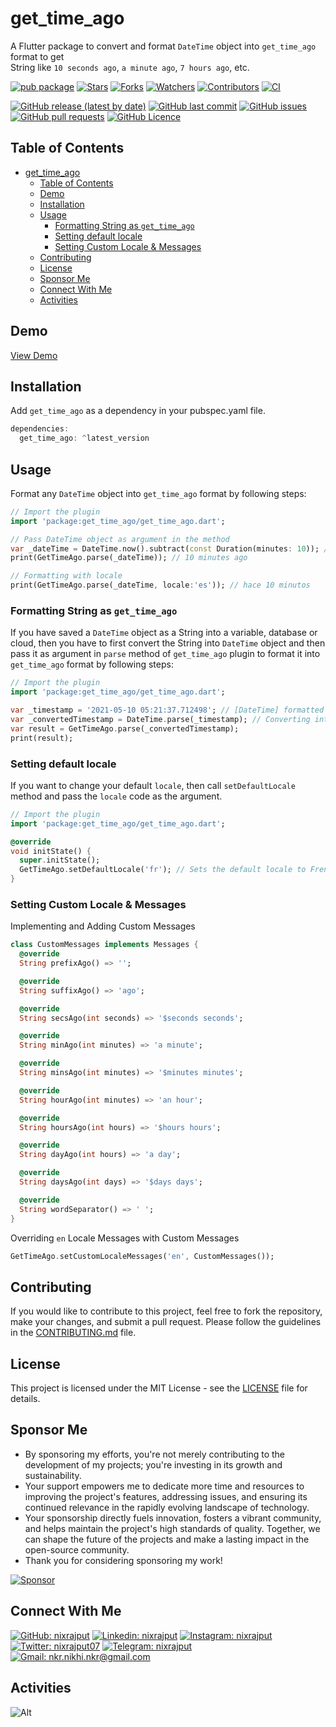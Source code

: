 # get_time_ago

A Flutter package to convert and format `DateTime` object into `get_time_ago` format to get  
String like `10 seconds ago`, `a minute ago`, `7 hours ago`, etc.

[![pub package](https://img.shields.io/pub/v/get_time_ago.svg?label=Version)][pub]
[![Stars](https://img.shields.io/github/stars/nixrajput/get-time-ago?label=Stars)][repo]
[![Forks](https://img.shields.io/github/forks/nixrajput/get-time-ago?label=Forks)][repo]
[![Watchers](https://img.shields.io/github/watchers/nixrajput/get-time-ago?label=Watchers)][repo]
[![Contributors](https://img.shields.io/github/contributors/nixrajput/get-time-ago?label=Contributors)][repo]
[![CI](https://github.com/nixrajput/get-time-ago/workflows/CI/badge.svg)][pub]

[![GitHub release (latest by date)](https://img.shields.io/github/v/release/nixrajput/get-time-ago?label=Latest)][releases]
[![GitHub last commit](https://img.shields.io/github/last-commit/nixrajput/get-time-ago?label=Last+Commit)][repo]
[![GitHub issues](https://img.shields.io/github/issues/nixrajput/get-time-ago?label=Issues)][issues]
[![GitHub pull requests](https://img.shields.io/github/issues-pr/nixrajput/get-time-ago?label=Pull+Requests)][pulls]
[![GitHub Licence](https://img.shields.io/github/license/nixrajput/get-time-ago?label=Licence)][license]

## Table of Contents

- [get\_time\_ago](#get_time_ago)
  - [Table of Contents](#table-of-contents)
  - [Demo](#demo)
  - [Installation](#installation)
  - [Usage](#usage)
    - [Formatting String as `get_time_ago`](#formatting-string-as-get_time_ago)
    - [Setting default locale](#setting-default-locale)
    - [Setting Custom Locale \& Messages](#setting-custom-locale--messages)
  - [Contributing](#contributing)
  - [License](#license)
  - [Sponsor Me](#sponsor-me)
  - [Connect With Me](#connect-with-me)
  - [Activities](#activities)

## Demo

[View Demo](https://nixrajput.github.io/get-time-ago)

## Installation

Add `get_time_ago` as a dependency in your pubspec.yaml file.

```dart
dependencies:
  get_time_ago: ^latest_version
```

## Usage

Format any `DateTime` object into `get_time_ago` format by following steps:

```dart
// Import the plugin
import 'package:get_time_ago/get_time_ago.dart';

// Pass DateTime object as argument in the method
var _dateTime = DateTime.now().subtract(const Duration(minutes: 10)); // [DateTime] object
print(GetTimeAgo.parse(_dateTime)); // 10 minutes ago

// Formatting with locale
print(GetTimeAgo.parse(_dateTime, locale:'es')); // hace 10 minutos
```

### Formatting String as `get_time_ago`

If you have saved a `DateTime` object as a String into a variable, database or cloud, then you have to first convert the String into `DateTime` object and then pass it as argument in `parse` method of `get_time_ago` plugin to format it into `get_time_ago` format by following steps:

```dart
// Import the plugin
import 'package:get_time_ago/get_time_ago.dart';

var _timestamp = '2021-05-10 05:21:37.712498'; // [DateTime] formatted as String.
var _convertedTimestamp = DateTime.parse(_timestamp); // Converting into [DateTime] object
var result = GetTimeAgo.parse(_convertedTimestamp); 
print(result);
```

### Setting default locale

If you want to change your default `locale`, then call `setDefaultLocale` method and pass the `locale` code as the argument.

```dart
// Import the plugin
import 'package:get_time_ago/get_time_ago.dart';

@override
void initState() {
  super.initState();
  GetTimeAgo.setDefaultLocale('fr'); // Sets the default locale to French
}
```

### Setting Custom Locale & Messages

Implementing and Adding Custom Messages

```dart
class CustomMessages implements Messages {
  @override
  String prefixAgo() => '';

  @override
  String suffixAgo() => 'ago';

  @override
  String secsAgo(int seconds) => '$seconds seconds';

  @override
  String minAgo(int minutes) => 'a minute';

  @override
  String minsAgo(int minutes) => '$minutes minutes';

  @override
  String hourAgo(int minutes) => 'an hour';

  @override
  String hoursAgo(int hours) => '$hours hours';

  @override
  String dayAgo(int hours) => 'a day';

  @override
  String daysAgo(int days) => '$days days';

  @override
  String wordSeparator() => ' ';
}
```

Overriding `en` Locale Messages with Custom Messages

```dart
GetTimeAgo.setCustomLocaleMessages('en', CustomMessages());
```

## Contributing

If you would like to contribute to this project, feel free to fork the repository, make your changes, and submit a pull request. Please follow the guidelines in the [CONTRIBUTING.md](CONTRIBUTING.md) file.

## License

This project is licensed under the MIT License - see the [LICENSE](LICENSE) file for details.

## Sponsor Me

- By sponsoring my efforts, you're not merely contributing to the development of my projects; you're investing in its growth and sustainability.
- Your support empowers me to dedicate more time and resources to improving the project's features, addressing issues, and ensuring its continued relevance in the rapidly evolving landscape of technology.
- Your sponsorship directly fuels innovation, fosters a vibrant community, and helps maintain the project's high standards of quality. Together, we can shape the future of the projects and make a lasting impact in the open-source community.
- Thank you for considering sponsoring my work!

[![Sponsor](https://img.shields.io/static/v1?label=Sponsor&message=%E2%9D%A4&logo=GitHub&color=%23fe8e86)](https://github.com/sponsors/nixrajput)

## Connect With Me

[![GitHub: nixrajput](https://img.shields.io/badge/nixrajput-EFF7F6?logo=GitHub&logoColor=333&link=https://www.github.com/nixrajput)][github]
[![Linkedin: nixrajput](https://img.shields.io/badge/nixrajput-EFF7F6?logo=LinkedIn&logoColor=blue&link=https://www.linkedin.com/in/nixrajput)][linkedin]
[![Instagram: nixrajput](https://img.shields.io/badge/nixrajput-EFF7F6?logo=Instagram&link=https://www.instagram.com/nixrajput)][instagram]
[![Twitter: nixrajput07](https://img.shields.io/badge/nixrajput-EFF7F6?logo=X&logoColor=333&link=https://x.com/nixrajput)][twitter]
[![Telegram: nixrajput](https://img.shields.io/badge/nixrajput-EFF7F6?logo=Telegram&link=https://telegram.me/nixrajput)][telegram]
[![Gmail: nkr.nikhi.nkr@gmail.com](https://img.shields.io/badge/nkr.nikhil.nkr@gmail.com-EFF7F6?logo=Gmail&link=mailto:nkr.nikhil.nkr@gmail.com)][gmail]

## Activities

![Alt](https://repobeats.axiom.co/api/embed/cbde7baa03c95d2e3261af1fa679d94570341b08.svg "Repobeats analytics image")

[pub]: https://pub.dev/packages/get_time_ago
[github]: https://github.com/nixrajput
[telegram]: https://telegram.me/nixrajput
[twitter]: https://twitter.com/nixrajput07
[instagram]: https://instagram.com/nixrajput
[linkedin]: https://linkedin.com/in/nixrajput
[gmail]: mailto:nkr.nikhil.nkr@gmail.com
[releases]: https://github.com/nixrajput/get-time-ago/releases
[repo]: https://github.com/nixrajput/get-time-ago
[issues]: https://github.com/nixrajput/get-time-ago/issues
[license]: https://github.com/nixrajput/get-time-ago/blob/master/LICENSE
[pulls]: https://github.com/nixrajput/get-time-ago/pulls
